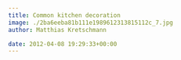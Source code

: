 ```yaml
---
title: Common kitchen decoration
image: ./2ba6eeba81b111e1989612313815112c_7.jpg
author: Matthias Kretschmann

date: 2012-04-08 19:29:33+00:00
---
```

